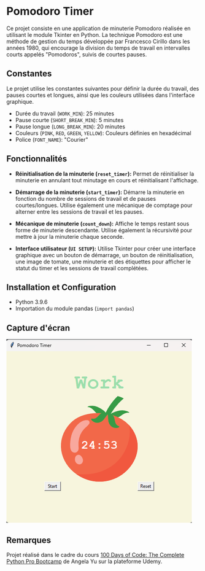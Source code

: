 # Pomodoro Timer

Ce projet consiste en une application de minuterie Pomodoro réalisée en utilisant le module Tkinter en Python. La technique Pomodoro est une méthode de gestion du temps développée par Francesco Cirillo dans les années 1980, qui encourage la division du temps de travail en intervalles courts appelés "Pomodoros", suivis de courtes pauses.

## Constantes

Le projet utilise les constantes suivantes pour définir la durée du travail, des pauses courtes et longues, ainsi que les couleurs utilisées dans l'interface graphique.

- Durée du travail (`WORK_MIN`): 25 minutes
- Pause courte (`SHORT_BREAK_MIN`): 5 minutes
- Pause longue (`LONG_BREAK_MIN`): 20 minutes
- Couleurs (`PINK`, `RED`, `GREEN`, `YELLOW`): Couleurs définies en hexadécimal
- Police (`FONT_NAME`): "Courier"

## Fonctionnalités

- **Réinitialisation de la minuterie (`reset_timer`):** Permet de réinitialiser la minuterie en annulant tout minutage en cours et réinitialisant l'affichage.
  
- **Démarrage de la minuterie (`start_timer`):** Démarre la minuterie en fonction du nombre de sessions de travail et de pauses courtes/longues. Utilise également une mécanique de comptage pour alterner entre les sessions de travail et les pauses.

- **Mécanique de minuterie (`count_down`):** Affiche le temps restant sous forme de minuterie descendante. Utilise également la récursivité pour mettre à jour la minuterie chaque seconde.

- **Interface utilisateur (`UI SETUP`):** Utilise Tkinter pour créer une interface graphique avec un bouton de démarrage, un bouton de réinitialisation, une image de tomate, une minuterie et des étiquettes pour afficher le statut du timer et les sessions de travail complétées.

## Installation et Configuration

- Python 3.9.6
- Importation du module pandas (`import pandas`)

## Capture d'écran

![Pomodoro Timer](assets/screenshot.png)

## Remarques

Projet réalisé dans le cadre du cours [100 Days of Code: The Complete Python Pro Bootcamp](https://www.udemy.com/course/100-days-of-code/) de Angela Yu sur la plateforme Udemy.

